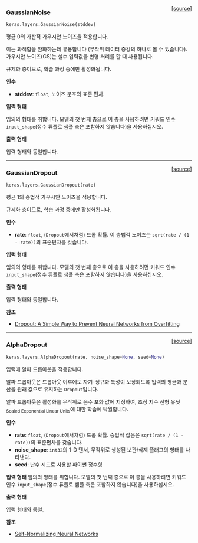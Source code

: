 <span style="float:right;">[[source]](https://github.com/keras-team/keras/blob/master/keras/layers/noise.py#L14)</span>

### GaussianNoise

```python
keras.layers.GaussianNoise(stddev)
```

평균 0의 가산적 가우시안 노이즈을 적용합니다.

이는 과적합을 완화하는데 유용합니다
(무작위 데이터 증강의 하나로 볼 수 있습니다).
가우시안 노이즈(GS)는 실수 입력값을 변형 처리를 할 때 사용됩니다.

규제화 층이므로, 학습 과정 중에만 활성화됩니다.

__인수__

- __stddev__: `float`, 노이즈 분포의 표준 편차.

__입력 형태__

임의의 형태를 취합니다. 모델의 첫 번째 층으로 이 층을
사용하려면 키워드 인수 `input_shape`(정수 튜플로 샘플 축은 포함하지 않습니다)을
사용하십시오.

__출력 형태__

입력 형태와 동일합니다.
    

------

<span style="float:right;">[[source]](https://github.com/keras-team/keras/blob/master/keras/layers/noise.py#L58)</span>

### GaussianDropout

```python
keras.layers.GaussianDropout(rate)
```

평균 1의 승법적 가우시안 노이즈을 적용합니다.

규제화 층이므로, 학습 과정 중에만 활성화됩니다.

__인수__

- __rate__: `float`, (`Dropout`에서처럼) 드롭 확률.
  이 승법적 노이즈는 `sqrt(rate / (1 - rate))`의 표준편차를 갖습니다.

__입력 형태__

임의의 형태를 취합니다. 모델의 첫 번째 층으로 이 층을
사용하려면 키워드 인수 `input_shape`(정수 튜플로 샘플 축은 포함하지 않습니다)을
사용하십시오.

__출력 형태__

입력 형태와 동일합니다.

__참조__

- [Dropout: A Simple Way to Prevent Neural Networks from Overfitting](
  http://www.cs.toronto.edu/~rsalakhu/papers/srivastava14a.pdf)

------

<span style="float:right;">[[source]](https://github.com/keras-team/keras/blob/master/keras/layers/noise.py#L106)</span>

### AlphaDropout

```python
keras.layers.AlphaDropout(rate, noise_shape=None, seed=None)
```

입력에 알파 드롭아웃을 적용합니다.

알파 드롭아웃은 드롭아웃 이후에도 자기-정규화 특성이
보장되도록 입력의 평균과 분산을 원래 값으로 유지하는 `Dropout`입니다.

알파 드롭아웃은 활성화를 무작위로 음수 포화 값에 지정하여,
조정 지수 선형 유닛 <sub>Scaled Exponential Linear Units</sub>에 대한 학습에 탁월합니다.

__인수__

- __rate__: `float`, (`Dropout`에서처럼) 드롭 확률.
  승법적 잡음은 `sqrt(rate / (1 - rate))`의 표준편차를 갖습니다.
- __noise_shape__:  `int32`의 1-D 텐서, 무작위로 생성된 보관/삭제 플래그의 형태를 나타낸다.
- __seed__: 난수 시드로 사용할 파이썬 정수형

__입력 형태__
임의의 형태를 취합니다. 모델의 첫 번째 층으로 이 층을
사용하려면 키워드 인수 `input_shape`(정수 튜플로 샘플 축은 포함하지 않습니다)을
사용하십시오.

__출력 형태__

입력 형태와 동일.

__참조__

- [Self-Normalizing Neural Networks](https://arxiv.org/abs/1706.02515)
